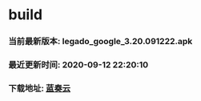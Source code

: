 # build

### 当前最新版本: legado_google_3.20.091222.apk
### 最近更新时间: 2020-09-12 22:20:10
### 下载地址: [蓝奏云](https://wwa.lanzous.com/b0d8bblej)
